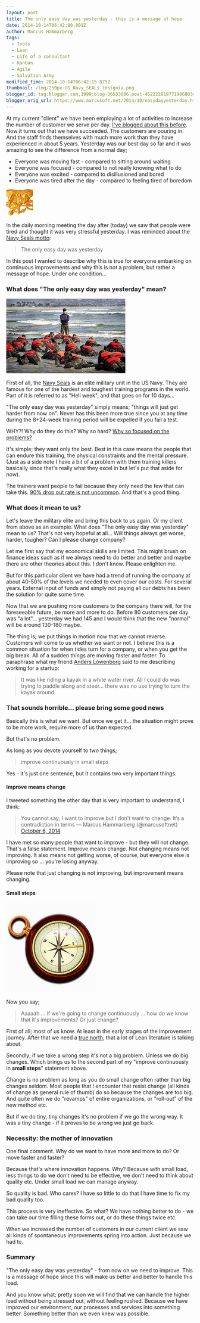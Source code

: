 ```yaml
---
layout: post
title: The only easy day was yesterday - this is a message of hope
date: 2014-10-14T06:42:00.001Z
author: Marcus Hammarberg
tags:
  - Tools
  - Lean
  - Life of a consultant
  - Kanban
  - Agile
  - Salvation Army
modified_time: 2014-10-14T06:42:15.875Z
thumbnail: /img/250px-US_Navy_SEALs_insignia.png
blogger_id: tag:blogger.com,1999:blog-36533086.post-4622216197719868034
blogger_orig_url: https://www.marcusoft.net/2014/10/easydayyesterday.html
---
```


At my current "client" we have been employing a lot of activities to increase the number of customer we serve per day. [I've blogged about this before](https://www.marcusoft.net/2014/09/ifyoubuildit.html). Now it turns out that we have succeeded. The customers are pouring in. And the staff finds themselves with much more work than they have experienced in about 5 years. Yesterday was our best day so far and it was amazing to see the difference from a normal day;

- Everyone was moving fast - compared to sitting around waiting
- Everyone was focused - compared to not really knowing what to do
- Everyone was excited - compared to disillusioned and bored
- Everyone was tired after the day - compared to feeling tired of boredom

![Navy Seals](/img/250px-US_Navy_SEALs_insignia.png)

In the daily morning meeting the day after (today) we saw that people were tired and thought it was very stressful yesterday. I was reminded about the [Navy Seals motto](http://en.wikipedia.org/wiki/United_States_Navy_SEALs):

> The only easy day was yesterday

In this post I wanted to describe why this is true for everyone embarking on continuous improvements and why this is not a problem, but rather a message of hope. Under one condition...

### What does "The only easy day was yesterday" mean?

![Hell week](/img/hellweek.jpg)

First of all, the [Navy Seals](http://en.wikipedia.org/wiki/United_States_Navy_SEALs) is an elite military unit in the US Navy. They are famous for one of the hardest and toughest training programs in the world. Part of it is referred to as "Hell week", and that goes on for 10 days...

"The only easy day was yesterday" simply means; "things will just get harder from now on". Never has this been more true since you at any time during the 8+24-week training period will be expelled if you fail a test.

WHY?! Why do they do this? Why so hard? [Why so focused on the problems?](https://www.marcusoft.net/2014/09/why-so-sad-can-we-point-to-improvements.html)

It's simple; they want only the best. Best in this case means the people that can endure this training, the physical constraints and the mental pressure. (Just as a side note I have a bit of a problem with them training killers basically since that's really what they excel in but let's put that aside for now).

The trainers want people to fail because they only need the few that can take this. [90% drop out rate is not uncommon](http://www.military.com/Content/MoreContent1?file=AS_specops). And that's a good thing.

### What does it mean to us?

Let's leave the military elite and bring this back to us again. Or my client from above as an example. What does "The only easy day was yesterday" mean to us? That's not very hopeful at all... Will things always get worse, harder, tougher? Can I please change company?

Let me first say that my economical skills are limited. This might brush on finance ideas such as if we always need to do better and better and maybe there are other theories about this. I don't know. Please enlighten me.

But for this particular client we have had a trend of running the company at about 40-50% of the levels we needed to even cover our costs. For several years. External input of funds and simply not paying all our debts has been the solution for quite some time.

Now that we are pushing more customers to the company there will, for the foreseeable future, be more and more to do. Before 80 customers per day was "a lot"... yesterday we had 145 and I would think that the new "normal" will be around 130-180 maybe.

The thing is; we put things in motion now that we cannot reverse. Customers will come to us whether we want or not. I believe this is a common situation for when tides turn for a company, or when you get the big break. All of a sudden things are moving faster and faster. To paraphrase what my friend [Anders Löwenborg](http://twitter.com/anderslowenborg) said to me describing working for a startup:

> It was like riding a kayak in a white water river. All I could do was trying to paddle along and steer... there was no use trying to turn the kayak around.

### That sounds horrible... please bring some good news

Basically this is what we want. But once we get it... the situation might prove to be more work, require more of us than expected.

But that's no problem.

As long as you devote yourself to two things;

> improve continuously in small steps

Yes - it's just one sentence, but it contains two very important things.

#### Improve means change

I tweeted something the other day that is very important to understand, I think:

> You cannot say; I want to improve but I don’t want to change. It’s a contradiction in terms
> — Marcus Hammarberg (@marcusoftnet) [October 6, 2014](https://twitter.com/marcusoftnet/status/519030269626429440)

I have met so many people that want to improve - but they will not change. That's a false statement. Improve means change. Not changing means not improving. It also means not getting worse, of course, but everyone else is improving so ... you're losing anyway.

Please note that just changing is not improving, but improvement means changing.

#### Small steps

![Old Clock](/img/old_clock.jpg)

Now you say;

> Aaaaah ... if we're going to change continuously ... how do we know that it's improvements? Or just change?

First of all; most of us know. At least in the early stages of the improvement journey. After that we need a [true north](http://theleanedge.org/?p=3343), that a lot of Lean literature is talking about.

Secondly; if we take a wrong step it's not a big problem. Unless we do big changes. Which brings us to the second part of my "improve continuously in **small steps**" statement above.

Change is no problem as long as you do small change often rather than big changes seldom. Most people that I encounter that resist change (all kinds of change as general rule of thumb) do so because the changes are too big. And quite often we do "revamps" of entire organizations, or "roll-out" of the new method etc.

But if we do tiny, tiny changes it's no problem if we go the wrong way. It was a tiny change - if it proves to be wrong we just go back.

### Necessity: the mother of innovation

One final comment. Why do we want to have more and more to do? Or move faster and faster?

Because that's where innovation happens. Why? Because with small load, less things to do we don't need to be effective, we don't need to think about quality etc. Under small load we can manage anyway.

So quality is bad. Who cares? I have so little to do that I have time to fix my bad quality too.

This process is very ineffective. So what? We have nothing better to do - we can take our time filling these forms out, or do these things twice etc.

When we increased the number of customers in our current client we saw all kinds of spontaneous improvements spring into action. Just because we had to.

### Summary

"The only easy day was yesterday" - from now on we need to improve. This is a message of hope since this will make us better and better to handle this load.

And you know what; pretty soon we will find that we can handle the higher load without being stressed out, without feeling rushed. Because we have improved our environment, our processes and services into something better. Something better than we even knew was possible.
